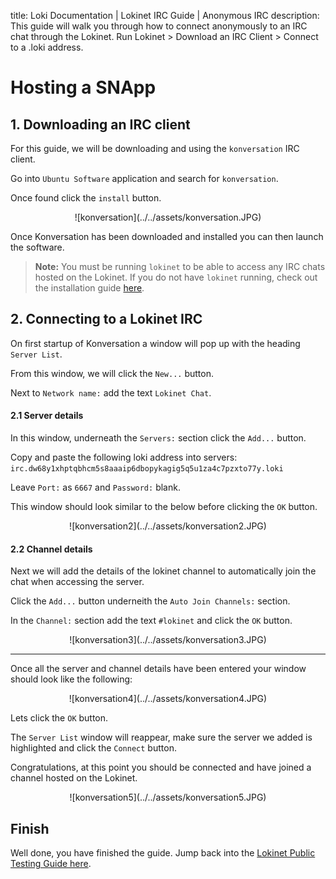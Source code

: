 title: Loki Documentation | Lokinet IRC Guide | Anonymous IRC
description: This guide will walk you through how to connect anonymously to an IRC chat through the Lokinet. Run Lokinet > Download an IRC Client > Connect to a .loki address.

# Hosting a SNApp
## 1. Downloading an IRC client

For this guide, we will be downloading and using the `konversation` IRC client.

Go into `Ubuntu Software` application and search for `konversation`.

Once found click the `install` button.

<center>![konversation](../../assets/konversation.JPG)</center>

Once Konversation has been downloaded and installed you can then launch the software.

> **Note:** You must be running `lokinet` to be able to access any IRC chats hosted on the Lokinet.
> If you do not have `lokinet` running, check out the installation guide [here](AccessingSNApps.md).

## 2. Connecting to a Lokinet IRC

On first startup of Konversation a window will pop up with the heading `Server List`.

From this window, we will click the `New...` button.

Next to `Network name:` add the text `Lokinet Chat`.

#### 2.1 Server details
In this window, underneath the `Servers:` section click the `Add...` button.

Copy and paste the following loki address into servers: `irc.dw68y1xhptqbhcm5s8aaaip6dbopykagig5q5u1za4c7pzxto77y.loki`

Leave `Port:` as `6667` and `Password:` blank.

This window should look similar to the below before clicking the `OK` button.

<center>![konversation2](../../assets/konversation2.JPG)</center>

#### 2.2 Channel details
Next we will add the details of the lokinet channel to automatically join the chat when accessing the server.

Click the `Add...` button underneith the `Auto Join Channels:` section.

In the `Channel:` section add the text `#lokinet` and click the `OK` button.

<center>![konversation3](../../assets/konversation3.JPG)</center>

--- 

Once all the server and channel details have been entered your window should look like the following:

<center>![konversation4](../../assets/konversation4.JPG)</center>

Lets click the `OK` button.

The `Server List` window will reappear, make sure the server we added is highlighted and click the `Connect` button.

Congratulations, at this point you should be connected and have joined a channel hosted on the Lokinet. 

<center>![konversation5](../../assets/konversation5.JPG)</center>

## Finish

Well done, you have finished the guide. Jump back into the [Lokinet Public Testing Guide here](../PublicTestingGuide/#4-hosting-a-snapp).
